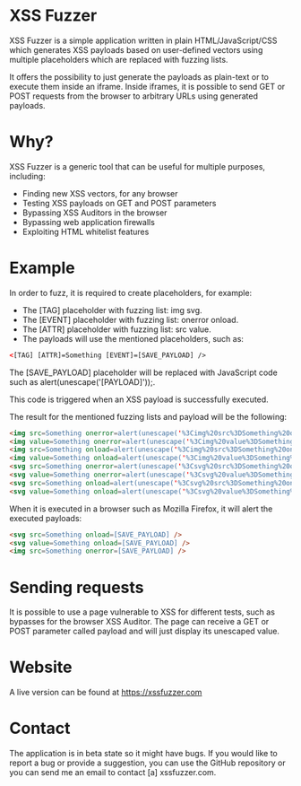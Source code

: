 # XSS Fuzzer

XSS Fuzzer is a simple application written in plain HTML/JavaScript/CSS which generates XSS payloads based on user-defined vectors using multiple placeholders which are replaced with fuzzing lists.

It offers the possibility to just generate the payloads as plain-text or to execute them inside an iframe. Inside iframes, it is possible to send GET or POST requests from the browser to arbitrary URLs using generated payloads.

# Why? 

XSS Fuzzer is a generic tool that can be useful for multiple purposes, including:

* Finding new XSS vectors, for any browser
* Testing XSS payloads on GET and POST parameters
* Bypassing XSS Auditors in the browser
* Bypassing web application firewalls
* Exploiting HTML whitelist features

# Example

In order to fuzz, it is required to create placeholders, for example:

* The [TAG] placeholder with fuzzing list: img svg.
* The [EVENT] placeholder with fuzzing list: onerror onload.
* The [ATTR] placeholder with fuzzing list: src value.
* The payloads will use the mentioned placeholders, such as:

```html
<[TAG] [ATTR]=Something [EVENT]=[SAVE_PAYLOAD] />
```

The [SAVE_PAYLOAD] placeholder will be replaced with JavaScript code such as alert(unescape('[PAYLOAD]'));. 

This code is triggered when an XSS payload is successfully executed.

The result for the mentioned fuzzing lists and payload will be the following:

```html
<img src=Something onerror=alert(unescape('%3Cimg%20src%3DSomething%20onerror%3D%5BSAVE_PAYLOAD%5D%20/%3E')); />
<img value=Something onerror=alert(unescape('%3Cimg%20value%3DSomething%20onerror%3D%5BSAVE_PAYLOAD%5D%20/%3E')); />
<img src=Something onload=alert(unescape('%3Cimg%20src%3DSomething%20onload%3D%5BSAVE_PAYLOAD%5D%20/%3E')); />
<img value=Something onload=alert(unescape('%3Cimg%20value%3DSomething%20onload%3D%5BSAVE_PAYLOAD%5D%20/%3E')); />
<svg src=Something onerror=alert(unescape('%3Csvg%20src%3DSomething%20onerror%3D%5BSAVE_PAYLOAD%5D%20/%3E')); />
<svg value=Something onerror=alert(unescape('%3Csvg%20value%3DSomething%20onerror%3D%5BSAVE_PAYLOAD%5D%20/%3E')); />
<svg src=Something onload=alert(unescape('%3Csvg%20src%3DSomething%20onload%3D%5BSAVE_PAYLOAD%5D%20/%3E')); />
<svg value=Something onload=alert(unescape('%3Csvg%20value%3DSomething%20onload%3D%5BSAVE_PAYLOAD%5D%20/%3E')); />
```

When it is executed in a browser such as Mozilla Firefox, it will alert the executed payloads:

```html
<svg src=Something onload=[SAVE_PAYLOAD] />
<svg value=Something onload=[SAVE_PAYLOAD] />
<img src=Something onerror=[SAVE_PAYLOAD] />
```

# Sending requests

It is possible to use a page vulnerable to XSS for different tests, such as bypasses for the browser XSS Auditor. The page can receive a GET or POST parameter called payload and will just display its unescaped value.

# Website

A live version can be found at https://xssfuzzer.com 

# Contact

The application is in beta state so it might have bugs. If you would like to report a bug or provide a suggestion, you can use the GitHub repository or you can send me an email to contact [a] xssfuzzer.com.
